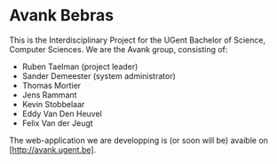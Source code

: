 
Avank Bebras
============

This is the Interdisciplinary Project for the UGent Bachelor of Science, Computer Sciences. We are the Avank group, consisting of:

- Ruben Taelman (project leader)
- Sander Demeester (system administrator)
- Thomas Mortier
- Jens Rammant
- Kevin Stobbelaar
- Eddy Van Den Heuvel
- Felix Van der Jeugt

The web-application we are developping is (or soon will be) avaible on [http://avank.ugent.be].
